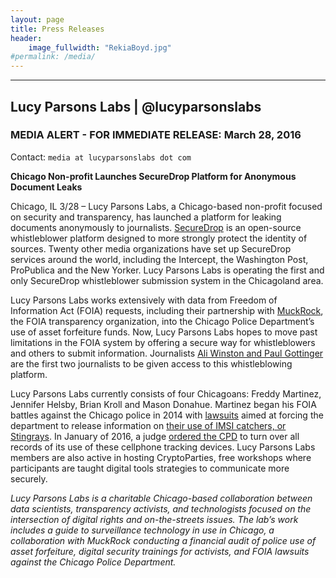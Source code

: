 ```yaml
---
layout: page
title: Press Releases
header:
    image_fullwidth: "RekiaBoyd.jpg"
#permalink: /media/
---
```


--------------------

## Lucy Parsons Labs | @lucyparsonslabs 

### MEDIA ALERT - FOR IMMEDIATE RELEASE: March 28, 2016

Contact: `media at lucyparsonslabs dot com`

**Chicago Non-profit Launches SecureDrop Platform for Anonymous Document Leaks**

Chicago, IL 3/28 – Lucy Parsons Labs, a Chicago-based non-profit focused on security and transparency, has launched a platform for leaking documents anonymously to journalists. [SecureDrop](https://securedrop.org/) is an open-source whistleblower platform designed to more strongly protect the identity of sources. Twenty other media organizations have set up SecureDrop services around the world, including the Intercept, the Washington Post, ProPublica and the New Yorker. Lucy Parsons Labs is operating the first and only SecureDrop whistleblower submission system in the Chicagoland area. 

Lucy Parsons Labs works extensively with data from Freedom of Information Act (FOIA) requests, including their partnership with [MuckRock](https://www.muckrock.com/), the FOIA transparency organization, into the Chicago Police Department’s use of asset forfeiture funds. Now, Lucy Parsons Labs hopes to move past limitations in the FOIA system by offering a secure way for whistleblowers and others to submit information. Journalists [Ali Winston and Paul Gottinger](https://www.lucyparsonslabs.com/securedrop/journalism) are the first two journalists to be given access to this whistleblowing platform. 

Lucy Parsons Labs currently consists of four Chicagoans: Freddy Martinez, Jennifer Helsby, Brian Kroll and Mason Donahue. Martinez began his FOIA battles against the Chicago police in 2014 with [lawsuits](http://arstechnica.com/tech-policy/2014/09/after-small-victory-in-stingray-case-chicago-man-seeks-more-records/) aimed at forcing the department to release information on [their use of IMSI catchers, or Stingrays](https://www.vice.com/read/stingrays-and-secrets-how-the-chicago-police-department-was-forced-to-come-clean-330/). In January of 2016, a judge [ordered the CPD](http://www.wnyc.org/story/tracing-chicago-surveillance/?hootPostID=c1171fde13a8a8ce1b55c92a0a84ae6c) to turn over all records of its use of these cellphone tracking devices. Lucy Parsons Labs members are also active in hosting CryptoParties, free workshops where participants are taught digital tools strategies to communicate more securely. 

*Lucy Parsons Labs is a charitable Chicago-based collaboration between data scientists, transparency activists, and technologists focused on the intersection of digital rights and on-the-streets issues. The lab’s work includes a guide to surveillance technology in use in Chicago, a collaboration with MuckRock conducting a financial audit of police use of asset forfeiture, digital security trainings for activists, and FOIA lawsuits against the Chicago Police Department.* 

